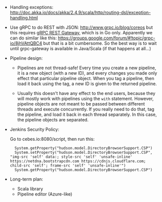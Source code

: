 - Handling exceptions: http://doc.akka.io/docs/akka/2.4.9/scala/http/routing-dsl/exception-handling.html
- Use gRPC to do REST with JSON: http://www.grpc.io/blog/coreos
  but this requires [gRPC REST Gateway](https://github.com/gengo/grpc-gateway), which is in Go only.
  Apparently we can do similar like this: https://groups.google.com/forum/#!topic/grpc-io/8jhVAttQBC4
  but that is a bit cumbersome.
  So the best way is to wait until grpc-gateway is available in Java/Scala (if that happens at all...)

- Pipeline design:
    - Pipelines are not thread-safe! Every time you create a new pipeline, it is a new object (with a new ID),
    and every changes you made only effect that particular pipeline object. When you tag a pipeline, then load
    it back using the tag, a new ID is given to the returned pipeline.

    - Usually this doesn't have any effect to the end users, because they will mostly work with pipelines using
    the `with` statement. However, pipeline objects are not meant to be passed between different threads and
    execute concurrently. If you really need to do that, tag the pipeline, and load it back in each thread
    separately. In this case, the pipeline objects are separated.

- Jenkins Security Policy:

    Go to cebes.io:8080/script, then run this:

        System.getProperty("hudson.model.DirectoryBrowserSupport.CSP")
        System.setProperty("hudson.model.DirectoryBrowserSupport.CSP", "img-src 'self' data:; style-src 'self' 'unsafe-inline' https://netdna.bootstrapcdn.com https://cdnjs.cloudflare.com; child-src 'self'; frame-src 'self' 'unsafe-inline'")
        System.getProperty("hudson.model.DirectoryBrowserSupport.CSP")

- Long-term plan:
  - Scala library
  - Pipeline editor (Azure-like)